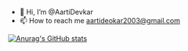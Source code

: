 - 👋 Hi, I’m @AartiDevkar
- 📫 How to reach me aartideokar2003@gmail.com

[![Anurag's GitHub stats](https://github-readme-stats.vercel.app/api?username=AartiDevkar)](https://github.com/anuraghazra/github-readme-stats)
